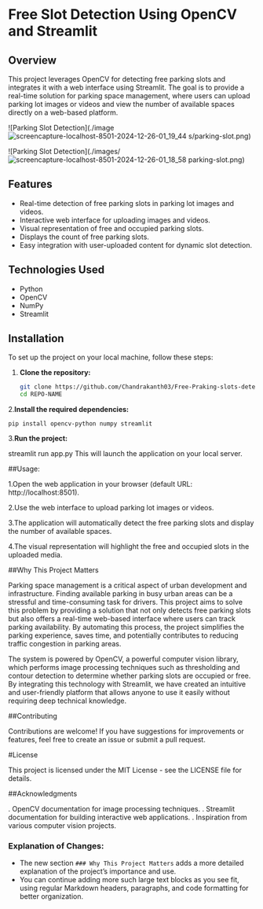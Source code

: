 # Free Slot Detection Using OpenCV and Streamlit

## Overview
This project leverages OpenCV for detecting free parking slots and integrates it with a web interface using Streamlit. The goal is to provide a real-time solution for parking space management, where users can upload parking lot images or videos and view the number of available spaces directly on a web-based platform.

![Parking Slot Detection](./image![screencapture-localhost-8501-2024-12-26-01_19_44](https://github.com/user-attachments/assets/0877c69e-19c0-423e-abc6-13eece6fba00)
s/parking-slot.png)

![Parking Slot Detection](./images/![screencapture-localhost-8501-2024-12-26-01_18_58](https://github.com/user-attachments/assets/44bc96ca-3069-4173-9f8a-752875c4f51e)
parking-slot.png)

## Features
- Real-time detection of free parking slots in parking lot images and videos.
- Interactive web interface for uploading images and videos.
- Visual representation of free and occupied parking slots.
- Displays the count of free parking slots.
- Easy integration with user-uploaded content for dynamic slot detection.

## Technologies Used
- Python
- OpenCV
- NumPy
- Streamlit

## Installation
To set up the project on your local machine, follow these steps:

1. **Clone the repository:**
   ```bash
   git clone https://github.com/Chandrakanth03/Free-Praking-slots-detection-.git
   cd REPO-NAME
2.**Install the required dependencies:**

    pip install opencv-python numpy streamlit
3.**Run the project:**

   streamlit run app.py
This will launch the application on your local server.

##Usage:

1.Open the web application in your browser (default URL: http://localhost:8501).

2.Use the web interface to upload parking lot images or videos.

3.The application will automatically detect the free parking slots and display the number of available spaces.

4.The visual representation will highlight the free and occupied slots in the uploaded media.

##Why This Project Matters

Parking space management is a critical aspect of urban development and infrastructure. Finding available parking in busy urban areas can be a stressful and time-consuming task for drivers. This project aims to solve this problem by providing a solution that not only detects free parking slots but also offers a real-time web-based interface where users can track parking availability. By automating this process, the project simplifies the parking experience, saves time, and potentially contributes to reducing traffic congestion in parking areas.

The system is powered by OpenCV, a powerful computer vision library, which performs image processing techniques such as thresholding and contour detection to determine whether parking slots are occupied or free. By integrating this technology with Streamlit, we have created an intuitive and user-friendly platform that allows anyone to use it easily without requiring deep technical knowledge.

##Contributing

Contributions are welcome! If you have suggestions for improvements or features, feel free to create an issue or submit a pull request.

#License

This project is licensed under the MIT License - see the LICENSE file for details.

##Acknowledgments

. OpenCV documentation for image processing techniques.
. Streamlit documentation for building interactive web applications.
. Inspiration from various computer vision projects.


### Explanation of Changes:

- The new section `### Why This Project Matters` adds a more detailed explanation of the project’s importance and use.
- You can continue adding more such large text blocks as you see fit, using regular Markdown headers, paragraphs, and code formatting for better organization.


